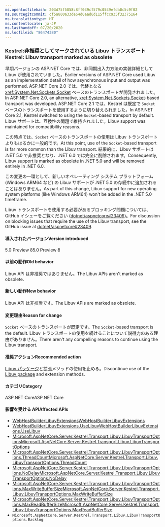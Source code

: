 ```yaml
---
ms.openlocfilehash: 203d75f5858c8ff039cf579c0539efda0c5c9f02
ms.sourcegitcommit: cf5a800a33de64d0aad6d115ffcc935f32375164
ms.translationtype: HT
ms.contentlocale: ja-JP
ms.lasthandoff: 07/20/2020
ms.locfileid: "86474380"
---
```

### <a name="kestrel-libuv-transport-marked-as-obsolete"></a><span data-ttu-id="cc502-101">Kestrel:非推奨としてマークされている Libuv トランスポート</span><span class="sxs-lookup"><span data-stu-id="cc502-101">Kestrel: Libuv transport marked as obsolete</span></span>

<span data-ttu-id="cc502-102">早期バージョンの ASP.NET Core では、非同期出入力方法の実装詳細として Libuv が使用されていました。</span><span class="sxs-lookup"><span data-stu-id="cc502-102">Earlier versions of ASP.NET Core used Libuv as an implementation detail of how asynchronous input and output was performed.</span></span> <span data-ttu-id="cc502-103">ASP.NET Core 2.0 では、代替となる <xref:System.Net.Sockets.Socket> ベースのトランスポートが開発されました。</span><span class="sxs-lookup"><span data-stu-id="cc502-103">In ASP.NET Core 2.0, an alternative, <xref:System.Net.Sockets.Socket>-based transport was developed.</span></span> <span data-ttu-id="cc502-104">ASP.NET Core 2.1 では、Kestrel は既定で `Socket` ベースのトランスポートを使用するように切り替えられました。</span><span class="sxs-lookup"><span data-stu-id="cc502-104">In ASP.NET Core 2.1, Kestrel switched to using the `Socket`-based transport by default.</span></span> <span data-ttu-id="cc502-105">Libuv サポートは、互換性の問題で維持されました。</span><span class="sxs-lookup"><span data-stu-id="cc502-105">Libuv support was maintained for compatibility reasons.</span></span>

<span data-ttu-id="cc502-106">この時点では、`Socket` ベースのトランスポートの使用は Libuv トランスポートよりもはるかに一般的です。</span><span class="sxs-lookup"><span data-stu-id="cc502-106">At this point, use of the `Socket`-based transport is far more common than the Libuv transport.</span></span> <span data-ttu-id="cc502-107">結果的に、Libuv サポートは .NET 5.0 で非推奨となり、.NET 6.0 では完全に削除されます。</span><span class="sxs-lookup"><span data-stu-id="cc502-107">Consequently, Libuv support is marked as obsolete in .NET 5.0 and will be removed entirely in .NET 6.0.</span></span>

<span data-ttu-id="cc502-108">この変更の一環として、新しいオペレーティング システム プラットフォーム (Windows ARM64 など) の Libuv サポートが .NET 5.0 の存続中に追加されることはありません。</span><span class="sxs-lookup"><span data-stu-id="cc502-108">As part of this change, Libuv support for new operating system platforms (like Windows ARM64) won't be added in the .NET 5.0 timeframe.</span></span>

<span data-ttu-id="cc502-109">Libuv トランスポートを使用する必要があるブロッキング問題については、GitHub イシューをご覧ください ([dotnet/aspnetcore#23409](https://github.com/dotnet/aspnetcore/issues/23409))。</span><span class="sxs-lookup"><span data-stu-id="cc502-109">For discussion on blocking issues that require the use of the Libuv transport, see the GitHub issue at [dotnet/aspnetcore#23409](https://github.com/dotnet/aspnetcore/issues/23409).</span></span>

#### <a name="version-introduced"></a><span data-ttu-id="cc502-110">導入されたバージョン</span><span class="sxs-lookup"><span data-stu-id="cc502-110">Version introduced</span></span>

<span data-ttu-id="cc502-111">5.0 Preview 8</span><span class="sxs-lookup"><span data-stu-id="cc502-111">5.0 Preview 8</span></span>

#### <a name="old-behavior"></a><span data-ttu-id="cc502-112">以前の動作</span><span class="sxs-lookup"><span data-stu-id="cc502-112">Old behavior</span></span>

<span data-ttu-id="cc502-113">Libuv API は非推奨ではありません。</span><span class="sxs-lookup"><span data-stu-id="cc502-113">The Libuv APIs aren't marked as obsolete.</span></span>

#### <a name="new-behavior"></a><span data-ttu-id="cc502-114">新しい動作</span><span class="sxs-lookup"><span data-stu-id="cc502-114">New behavior</span></span>

<span data-ttu-id="cc502-115">Libuv API は非推奨です。</span><span class="sxs-lookup"><span data-stu-id="cc502-115">The Libuv APIs are marked as obsolete.</span></span>

#### <a name="reason-for-change"></a><span data-ttu-id="cc502-116">変更理由</span><span class="sxs-lookup"><span data-stu-id="cc502-116">Reason for change</span></span>

<span data-ttu-id="cc502-117">`Socket` ベースのトランスポートが既定です。</span><span class="sxs-lookup"><span data-stu-id="cc502-117">The `Socket`-based transport is the default.</span></span> <span data-ttu-id="cc502-118">Libuv トランスポートの使用を続けることについて説得力のある理由がありません。</span><span class="sxs-lookup"><span data-stu-id="cc502-118">There aren't any compelling reasons to continue using the Libuv transport.</span></span>

#### <a name="recommended-action"></a><span data-ttu-id="cc502-119">推奨アクション</span><span class="sxs-lookup"><span data-stu-id="cc502-119">Recommended action</span></span>

<span data-ttu-id="cc502-120">[Libuv パッケージ](https://www.nuget.org/packages/Libuv)と拡張メソッドの使用を止める。</span><span class="sxs-lookup"><span data-stu-id="cc502-120">Discontinue use of the [Libuv package](https://www.nuget.org/packages/Libuv) and extension methods.</span></span>

#### <a name="category"></a><span data-ttu-id="cc502-121">カテゴリ</span><span class="sxs-lookup"><span data-stu-id="cc502-121">Category</span></span>

<span data-ttu-id="cc502-122">ASP.NET Core</span><span class="sxs-lookup"><span data-stu-id="cc502-122">ASP.NET Core</span></span>

#### <a name="affected-apis"></a><span data-ttu-id="cc502-123">影響を受ける API</span><span class="sxs-lookup"><span data-stu-id="cc502-123">Affected APIs</span></span>

- [<span data-ttu-id="cc502-124">WebHostBuilderLibuvExtensions</span><span class="sxs-lookup"><span data-stu-id="cc502-124">WebHostBuilderLibuvExtensions</span></span>](/dotnet/api/microsoft.aspnetcore.hosting.webhostbuilderlibuvextensions?view=aspnetcore-3.0)
- [<span data-ttu-id="cc502-125">WebHostBuilderLibuvExtensions.UseLibuv</span><span class="sxs-lookup"><span data-stu-id="cc502-125">WebHostBuilderLibuvExtensions.UseLibuv</span></span>](/dotnet/api/microsoft.aspnetcore.hosting.webhostbuilderlibuvextensions.uselibuv?view=aspnetcore-3.0)
- [<span data-ttu-id="cc502-126">Microsoft.AspNetCore.Server.Kestrel.Transport.Libuv.LibuvTransportOptions</span><span class="sxs-lookup"><span data-stu-id="cc502-126">Microsoft.AspNetCore.Server.Kestrel.Transport.Libuv.LibuvTransportOptions</span></span>](/dotnet/api/microsoft.aspnetcore.server.kestrel.transport.libuv.libuvtransportoptions?view=aspnetcore-3.0)
- [<span data-ttu-id="cc502-127">Microsoft.AspNetCore.Server.Kestrel.Transport.Libuv.LibuvTransportOptions.ThreadCount</span><span class="sxs-lookup"><span data-stu-id="cc502-127">Microsoft.AspNetCore.Server.Kestrel.Transport.Libuv.LibuvTransportOptions.ThreadCount</span></span>](/dotnet/api/microsoft.aspnetcore.server.kestrel.transport.libuv.libuvtransportoptions.threadcount?view=aspnetcore-3.0)
- [<span data-ttu-id="cc502-128">Microsoft.AspNetCore.Server.Kestrel.Transport.Libuv.LibuvTransportOptions.NoDelay</span><span class="sxs-lookup"><span data-stu-id="cc502-128">Microsoft.AspNetCore.Server.Kestrel.Transport.Libuv.LibuvTransportOptions.NoDelay</span></span>](/dotnet/api/microsoft.aspnetcore.server.kestrel.transport.libuv.libuvtransportoptions.nodelay?view=aspnetcore-3.0)
- [<span data-ttu-id="cc502-129">Microsoft.AspNetCore.Server.Kestrel.Transport.Libuv.LibuvTransportOptions.MaxWriteBufferSize</span><span class="sxs-lookup"><span data-stu-id="cc502-129">Microsoft.AspNetCore.Server.Kestrel.Transport.Libuv.LibuvTransportOptions.MaxWriteBufferSize</span></span>](/dotnet/api/microsoft.aspnetcore.server.kestrel.transport.libuv.libuvtransportoptions.maxwritebuffersize?view=aspnetcore-3.0)
- [<span data-ttu-id="cc502-130">Microsoft.AspNetCore.Server.Kestrel.Transport.Libuv.LibuvTransportOptions.MaxReadBufferSize</span><span class="sxs-lookup"><span data-stu-id="cc502-130">Microsoft.AspNetCore.Server.Kestrel.Transport.Libuv.LibuvTransportOptions.MaxReadBufferSize</span></span>](/dotnet/api/microsoft.aspnetcore.server.kestrel.transport.libuv.libuvtransportoptions.maxreadbuffersize?view=aspnetcore-3.0)
- `Microsoft.AspNetCore.Server.Kestrel.Transport.Libuv.LibuvTransportOptions.Backlog`

<!-- 

#### Affected APIs

- `T:Microsoft.AspNetCore.Hosting.WebHostBuilderLibuvExtensions`
- `Overload:Microsoft.AspNetCore.Hosting.WebHostBuilderLibuvExtensions.UseLibuv`
- `T:Microsoft.AspNetCore.Server.Kestrel.Transport.Libuv.LibuvTransportOptions`
- `P:Microsoft.AspNetCore.Server.Kestrel.Transport.Libuv.LibuvTransportOptions.ThreadCount`
- `P:Microsoft.AspNetCore.Server.Kestrel.Transport.Libuv.LibuvTransportOptions.NoDelay`
- `P:Microsoft.AspNetCore.Server.Kestrel.Transport.Libuv.LibuvTransportOptions.MaxWriteBufferSize`
- `P:Microsoft.AspNetCore.Server.Kestrel.Transport.Libuv.LibuvTransportOptions.MaxReadBufferSize`
- `P:Microsoft.AspNetCore.Server.Kestrel.Transport.Libuv.LibuvTransportOptions.Backlog`

-->
